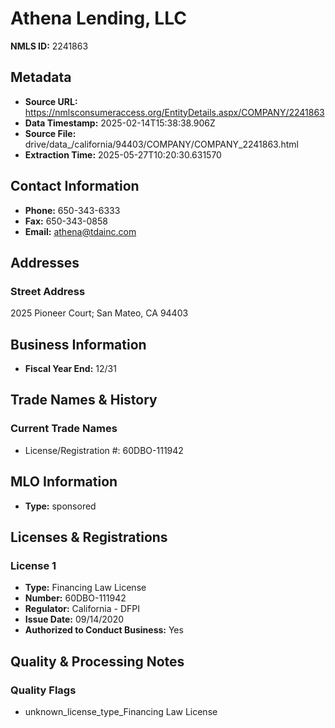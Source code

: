 # Athena Lending, LLC

**NMLS ID:** 2241863

## Metadata
- **Source URL:** https://nmlsconsumeraccess.org/EntityDetails.aspx/COMPANY/2241863
- **Data Timestamp:** 2025-02-14T15:38:38.906Z
- **Source File:** drive/data_/california/94403/COMPANY/COMPANY_2241863.html
- **Extraction Time:** 2025-05-27T10:20:30.631570

## Contact Information
- **Phone:** 650-343-6333
- **Fax:** 650-343-0858
- **Email:** athena@tdainc.com

## Addresses
### Street Address
2025 Pioneer Court; San Mateo, CA 94403

## Business Information
- **Fiscal Year End:** 12/31

## Trade Names & History
### Current Trade Names
- License/Registration #: 60DBO-111942

## MLO Information
- **Type:** sponsored

## Licenses & Registrations

### License 1
- **Type:** Financing Law License
- **Number:** 60DBO-111942
- **Regulator:** California - DFPI
- **Issue Date:** 09/14/2020
- **Authorized to Conduct Business:** Yes

## Quality & Processing Notes
### Quality Flags
- unknown_license_type_Financing Law License
